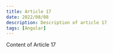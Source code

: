 ```yaml
---
title: Article 17
date: 2022/08/08
description: Description of article 17
tags: [Angular]
---
```


Content of Article 17
